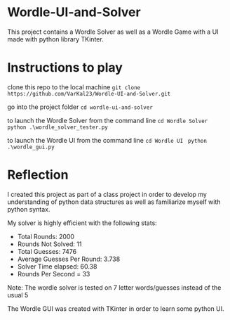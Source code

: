 # Wordle-UI-and-Solver
This project contains a Wordle Solver as well as a Wordle Game with a UI made with python library TKinter.

# Instructions to play
clone this repo to the local machine
`git clone https://github.com/VarKal23/Wordle-UI-and-Solver.git`

go into the project folder
`cd wordle-ui-and-solver`

to launch the Wordle Solver from the command line
`cd Wordle Solver`
`python .\wordle_solver_tester.py`

to launch the Wordle UI from the command line
`cd Wordle UI `
`python .\wordle_gui.py`

# Reflection
I created this project as part of a class project in order to develop my understanding of python data structures as well as familiarize myself with python syntax.

My solver is highly efficient with the following stats:

- Total Rounds: 2000
- Rounds Not Solved: 11
- Total Guesses: 7476
- Average Guesses Per Round: 3.738
- Solver Time elapsed: 60.38
- Rounds Per Second = 33

Note: The wordle solver is tested on 7 letter words/guesses instead of the usual 5

The Wordle GUI was created with TKinter in order to learn some python UI.
